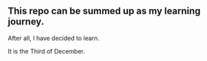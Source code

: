 ## This repo can be summed up as my learning journey. 

After all, I have decided to learn. 

It is the Third of December. 
